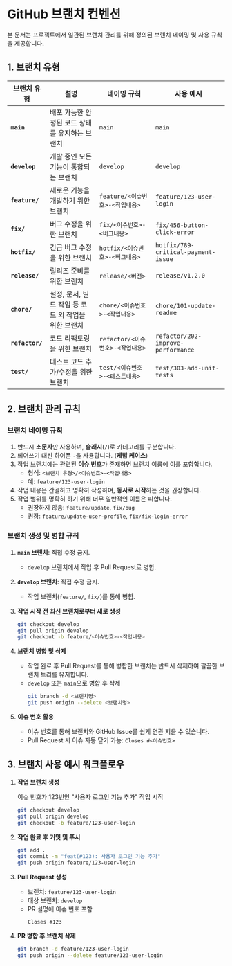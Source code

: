 # GitHub 브랜치 컨벤션

본 문서는 프로젝트에서 일관된 브랜치 관리를 위해 정의된 브랜치 네이밍 및 사용 규칙을 제공합니다.

## 1. 브랜치 유형

| **브랜치 유형** | **설명**                                            | **네이밍 규칙**                  | **사용 예시**                       |
| --------------- | --------------------------------------------------- | -------------------------------- | ----------------------------------- |
| **`main`**      | 배포 가능한 안정된 코드 상태를 유지하는 브랜치      | `main`                           | `main`                              |
| **`develop`**   | 개발 중인 모든 기능이 통합되는 브랜치               | `develop`                        | `develop`                           |
| **`feature/`**  | 새로운 기능을 개발하기 위한 브랜치                  | `feature/<이슈번호>-<작업내용>`  | `feature/123-user-login`            |
| **`fix/`**      | 버그 수정을 위한 브랜치                             | `fix/<이슈번호>-<버그내용>`      | `fix/456-button-click-error`        |
| **`hotfix/`**   | 긴급 버그 수정을 위한 브랜치                        | `hotfix/<이슈번호>-<버그내용>`   | `hotfix/789-critical-payment-issue` |
| **`release/`**  | 릴리즈 준비를 위한 브랜치                           | `release/<버전>`                 | `release/v1.2.0`                    |
| **`chore/`**    | 설정, 문서, 빌드 작업 등 코드 외 작업을 위한 브랜치 | `chore/<이슈번호>-<작업내용>`    | `chore/101-update-readme`           |
| **`refactor/`** | 코드 리팩토링을 위한 브랜치                         | `refactor/<이슈번호>-<작업내용>` | `refactor/202-improve-performance`  |
| **`test/`**     | 테스트 코드 추가/수정을 위한 브랜치                 | `test/<이슈번호>-<테스트내용>`   | `test/303-add-unit-tests`           |

## 2. 브랜치 관리 규칙

### 브랜치 네이밍 규칙

1. 반드시 **소문자**만 사용하며, **슬래시**(`/`)로 카테고리를 구분합니다.
2. 띄어쓰기 대신 하이픈 `-`을 사용합니다. (**케밥 케이스**)
3. 작업 브랜치에는 관련된 **이슈 번호**가 존재하면 브랜치 이름에 이를 포함합니다.
    - 형식: `<브랜치 유형>/<이슈번호>-<작업내용>`
    - 예: `feature/123-user-login`
4. 작업 내용은 간결하고 명확히 작성하며, **동사로 시작**하는 것을 권장합니다.
5. 작업 범위를 명확히 하기 위해 너무 일반적인 이름은 피합니다.
    - 권장하지 않음: `feature/update`, `fix/bug`
    - 권장: `feature/update-user-profile`, `fix/fix-login-error`

### 브랜치 생성 및 병합 규칙

1. **`main` 브랜치**: 직접 수정 금지.
    - `develop` 브랜치에서 작업 후 Pull Request로 병합.
2. **`develop` 브랜치**: 직접 수정 금지.
    - 작업 브랜치(`feature/`, `fix/`)를 통해 병합.
3. **작업 시작 전 최신 브랜치로부터 새로 생성**

    ```bash
    git checkout develop
    git pull origin develop
    git checkout -b feature/<이슈번호>-<작업내용>
    ```

4. **브랜치 병합 및 삭제**
    - 작업 완료 후 Pull Request를 통해 병합한 브랜치는 반드시 삭제하여 깔끔한 브랜치 트리를 유지합니다.
    - `develop` 또는 `main`으로 병합 후 삭제
        ```bash
        git branch -d <브랜치명>
        git push origin --delete <브랜치명>
        ```
5. **이슈 번호 활용**
    - 이슈 번호를 통해 브랜치와 GitHub Issue를 쉽게 연관 지을 수 있습니다.
    - Pull Request 시 이슈 자동 닫기 가능: `Closes #<이슈번호>`

## 3. 브랜치 사용 예시 워크플로우

1. **작업 브랜치 생성**

    이슈 번호가 123번인 "사용자 로그인 기능 추가" 작업 시작

    ```bash
    git checkout develop
    git pull origin develop
    git checkout -b feature/123-user-login
    ```

2. **작업 완료 후 커밋 및 푸시**

    ```bash
    git add .
    git commit -m "feat(#123): 사용자 로그인 기능 추가"
    git push origin feature/123-user-login
    ```

3. **Pull Request 생성**
    - 브랜치: `feature/123-user-login`
    - 대상 브랜치: `develop`
    - PR 설명에 이슈 번호 포함
        ```
        Closes #123
        ```
4. **PR 병합 후 브랜치 삭제**

    ```bash
    git branch -d feature/123-user-login
    git push origin --delete feature/123-user-login
    ```
